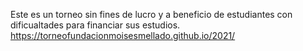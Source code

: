 Este es un torneo sin fines de lucro y a beneficio de estudiantes con dificualtades para financiar sus estudios. https://torneofundacionmoisesmellado.github.io/2021/

